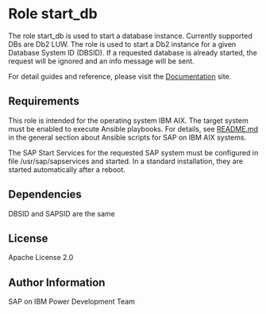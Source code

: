 # Role start_db

The role start_db is used to start a database instance.  Currently supported DBs are Db2 LUW. The role is used to start a Db2 instance for a given Database System ID (DBSID). If a requested database is already started, the request will be ignored and an info message will be sent.

For detail guides and reference, please visit the <a href="https://ibm.github.io/ansible-power-aix-sap/">Documentation</a> site.

## Requirements

This role is intended for the operating system IBM AIX. The target system must be enabled to execute Ansible playbooks. For details, see [README.md](../../README.md) in the general section about Ansible scripts for SAP on IBM AIX systems.

The SAP Start Services for the requested SAP system must be configured in file /usr/sap/sapservices and started. In a standard installation, they are started automatically after a reboot.

## Dependencies

DBSID and SAPSID are the same

## License

Apache License 2.0

## Author Information

SAP on IBM Power Development Team
